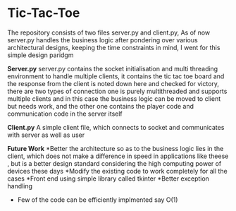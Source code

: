 # Tic-Tac-Toe

The repository consists of two files server.py and client.py, As of now server.py handles the business logic after pondering over various architectural designs, keeping the time constraints in mind, I went for this simple design paridgm 

**Server.py**
server.py contains the socket initialisation and multi threading environment to handle multiple clients, it contains the tic tac toe board and the response from the client is noted down here and checked for victory, there are two types of connection one is purely multithreaded and supports multiple clients and in this case the business logic can be moved to client but needs work, and the other one contains the player code and communication code in the server itself

**Client.py**
A simple client file, which connects to socket and communicates with server as well as user

**Future Work**
*Better the architecture so as to the business logic lies in the client, which does not make a difference in speed in applications like theese , but is a better design standard considering the high computing power of devices these days
*Modify the existing code to work completely for all the cases
*Front end using simple library called tkinter
*Better exception handling
* Few of the code can be efficiently implmented say O(1)
